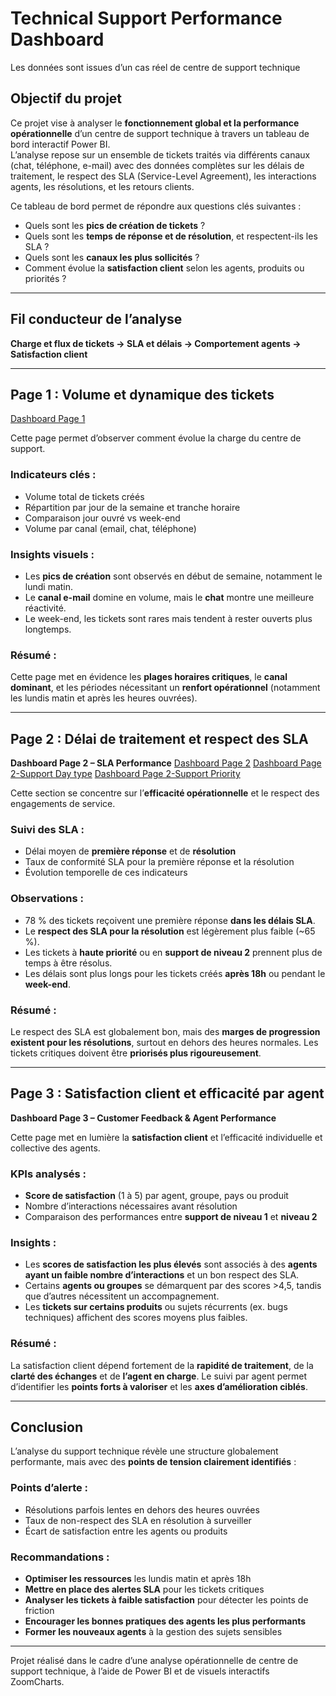 
# Technical Support Performance Dashboard 
Les données sont issues d’un cas réel de centre de support technique

## Objectif du projet

Ce projet vise à analyser le **fonctionnement global et la performance opérationnelle** d’un centre de support technique à travers un tableau de bord interactif Power BI.  
L’analyse repose sur un ensemble de tickets traités via différents canaux (chat, téléphone, e-mail) avec des données complètes sur les délais de traitement, le respect des SLA (Service-Level Agreement), les interactions agents, les résolutions, et les retours clients.

Ce tableau de bord permet de répondre aux questions clés suivantes :
- Quels sont les **pics de création de tickets** ?
- Quels sont les **temps de réponse et de résolution**, et respectent-ils les SLA ?
- Quels sont les **canaux les plus sollicités** ?
- Comment évolue la **satisfaction client** selon les agents, produits ou priorités ?

---

## Fil conducteur de l’analyse  
**Charge et flux de tickets → SLA et délais → Comportement agents → Satisfaction client**

---

## Page 1 : Volume et dynamique des tickets  
[Dashboard Page 1](https://github.com/Lynnexxx/Power-bi-Reporting/blob/bff0b67e06c46a51f267f1e24c9d32bd4c87275c/Technical%20Support%20Analysis/Images/Page%201-Tech%20Support.png)

Cette page permet d’observer comment évolue la charge du centre de support.

### Indicateurs clés :
- Volume total de tickets créés
- Répartition par jour de la semaine et tranche horaire
- Comparaison jour ouvré vs week-end
- Volume par canal (email, chat, téléphone)

### Insights visuels :
- Les **pics de création** sont observés en début de semaine, notamment le lundi matin.
- Le **canal e-mail** domine en volume, mais le **chat** montre une meilleure réactivité.
- Le week-end, les tickets sont rares mais tendent à rester ouverts plus longtemps.

### Résumé :
Cette page met en évidence les **plages horaires critiques**, le **canal dominant**, et les périodes nécessitant un **renfort opérationnel** (notamment les lundis matin et après les heures ouvrées).

---

## Page 2 : Délai de traitement et respect des SLA  
**Dashboard Page 2 – SLA Performance**
[Dashboard Page 2](https://github.com/Lynnexxx/Power-bi-Reporting/blob/bff0b67e06c46a51f267f1e24c9d32bd4c87275c/Technical%20Support%20Analysis/Images/Page%202-Tech%20Support-Priority.png)
[Dashboard Page 2-Support Day type](https://github.com/Lynnexxx/Power-bi-Reporting/blob/bff0b67e06c46a51f267f1e24c9d32bd4c87275c/Technical%20Support%20Analysis/Images/Page%202-Tech%20Support-dailytype.png)
[Dashboard Page 2-Support Priority](https://github.com/Lynnexxx/Power-bi-Reporting/blob/bff0b67e06c46a51f267f1e24c9d32bd4c87275c/Technical%20Support%20Analysis/Images/Page%202-Tech%20Support-Priority.png)

Cette section se concentre sur l’**efficacité opérationnelle** et le respect des engagements de service.

### Suivi des SLA :
- Délai moyen de **première réponse** et de **résolution**
- Taux de conformité SLA pour la première réponse et la résolution
- Évolution temporelle de ces indicateurs

### Observations :
- 78 % des tickets reçoivent une première réponse **dans les délais SLA**.
- Le **respect des SLA pour la résolution** est légèrement plus faible (~65 %).
- Les tickets à **haute priorité** ou en **support de niveau 2** prennent plus de temps à être résolus.
- Les délais sont plus longs pour les tickets créés **après 18h** ou pendant le **week-end**.

### Résumé :
Le respect des SLA est globalement bon, mais des **marges de progression existent pour les résolutions**, surtout en dehors des heures normales. Les tickets critiques doivent être **priorisés plus rigoureusement**.

---

## Page 3 : Satisfaction client et efficacité par agent  
**Dashboard Page 3 – Customer Feedback & Agent Performance**

Cette page met en lumière la **satisfaction client** et l’efficacité individuelle et collective des agents.

### KPIs analysés :
- **Score de satisfaction** (1 à 5) par agent, groupe, pays ou produit
- Nombre d’interactions nécessaires avant résolution
- Comparaison des performances entre **support de niveau 1** et **niveau 2**

### Insights :
- Les **scores de satisfaction les plus élevés** sont associés à des **agents ayant un faible nombre d’interactions** et un bon respect des SLA.
- Certains **agents ou groupes** se démarquent par des scores >4,5, tandis que d’autres nécessitent un accompagnement.
- Les **tickets sur certains produits** ou sujets récurrents (ex. bugs techniques) affichent des scores moyens plus faibles.

### Résumé :
La satisfaction client dépend fortement de la **rapidité de traitement**, de la **clarté des échanges** et de **l’agent en charge**. Le suivi par agent permet d’identifier les **points forts à valoriser** et les **axes d’amélioration ciblés**.

---

## Conclusion

L’analyse du support technique révèle une structure globalement performante, mais avec des **points de tension clairement identifiés** :

### Points d’alerte :
- Résolutions parfois lentes en dehors des heures ouvrées
- Taux de non-respect des SLA en résolution à surveiller
- Écart de satisfaction entre les agents ou produits

### Recommandations :
- **Optimiser les ressources** les lundis matin et après 18h
- **Mettre en place des alertes SLA** pour les tickets critiques
- **Analyser les tickets à faible satisfaction** pour détecter les points de friction
- **Encourager les bonnes pratiques des agents les plus performants**
- **Former les nouveaux agents** à la gestion des sujets sensibles

---

Projet réalisé dans le cadre d’une analyse opérationnelle de centre de support technique, à l’aide de Power BI et de visuels interactifs ZoomCharts.  
